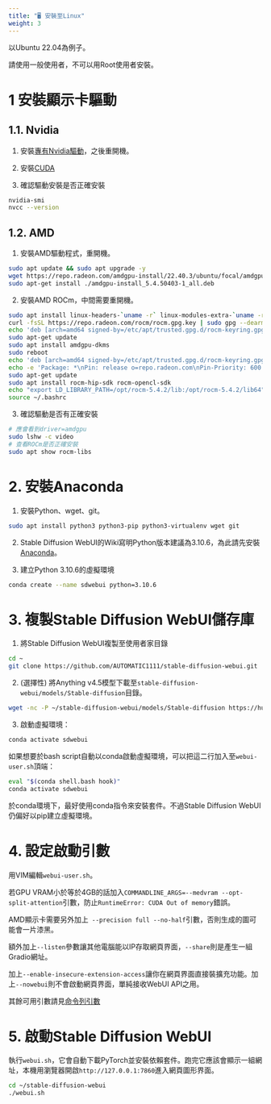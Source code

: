 ```yaml
---
title: "🖥️ 安裝至Linux"
weight: 3
---
```


以Ubuntu 22.04為例子。

請使用一般使用者，不可以用Root使用者安裝。


# 1 安裝顯示卡驅動

## 1.1. Nvidia

1. 安裝[專有Nvidia驅動](https://ivonblog.com/posts/ubuntu-install-nvidia-drivers/)，之後重開機。

2. 安裝[CUDA](http://ivonblog.com/posts/ubuntu-install-nvidia-drivers/)

3. 確認驅動安裝是否正確安裝
```bash
nvidia-smi
nvcc --version
```

## 1.2. AMD

1. 安裝AMD驅動程式，重開機。
```bash
sudo apt update && sudo apt upgrade -y
wget https://repo.radeon.com/amdgpu-install/22.40.3/ubuntu/focal/amdgpu-install_5.4.50403-1_all.deb
sudo apt-get install ./amdgpu-install_5.4.50403-1_all.deb
```

2. 安裝AMD ROCm，中間需要重開機。
```bash
sudo apt install linux-headers-`uname -r` linux-modules-extra-`uname -r`
curl -fsSL https://repo.radeon.com/rocm/rocm.gpg.key | sudo gpg --dearmor -o /etc/apt/trusted.gpg.d/rocm-keyring.gpg
echo 'deb [arch=amd64 signed-by=/etc/apt/trusted.gpg.d/rocm-keyring.gpg] https://repo.radeon.com/amdgpu/5.4.2/ubuntu jammy main' | sudo tee /etc/apt/sources.list.d/amdgpu.list
sudo apt-get update
sudo apt install amdgpu-dkms
sudo reboot
echo 'deb [arch=amd64 signed-by=/etc/apt/trusted.gpg.d/rocm-keyring.gpg] https://repo.radeon.com/rocm/apt/5.4.2 jammy main' | sudo tee /etc/apt/sources.list.d/rocm.list
echo -e 'Package: *\nPin: release o=repo.radeon.com\nPin-Priority: 600' | sudo tee /etc/apt/preferences.d/rocm-pin-600
sudo apt-get update
sudo apt install rocm-hip-sdk rocm-opencl-sdk
echo "export LD_LIBRARY_PATH=/opt/rocm-5.4.2/lib:/opt/rocm-5.4.2/lib64" >> ~/.bashrc
source ~/.bashrc
```

3. 確認驅動是否有正確安裝
```bash
# 應會看到driver=amdgpu
sudo lshw -c video
# 查看ROCm是否正確安裝
sudo apt show rocm-libs
```


# 2. 安裝Anaconda

1. 安裝Python、wget、git。
```bash
sudo apt install python3 python3-pip python3-virtualenv wget git
```

2. Stable Diffusion WebUI的Wiki寫明Python版本建議為3.10.6，為此請先安裝[Anaconda](https://ivonblog.com/posts/linux-anaconda/)。

3. 建立Python 3.10.6的虛擬環境
```bash
conda create --name sdwebui python=3.10.6
```


# 3. 複製Stable Diffusion WebUI儲存庫

1. 將Stable Diffusion WebUI複製至使用者家目錄
```bash
cd ~
git clone https://github.com/AUTOMATIC1111/stable-diffusion-webui.git
```

2. (選擇性) 將Anything v4.5模型下載至`stable-diffusion-webui/models/Stable-diffusion`目錄。
```bash
wget -nc -P ~/stable-diffusion-webui/models/Stable-diffusion https://huggingface.co/andite/anything-v4.0/resolve/main/anything-v4.5-pruned.safetensors -O anything-v4.5-pruned.safetensors
```

3. 啟動虛擬環境：
```bash
conda activate sdwebui
```

如果想要於bash script自動以conda啟動虛擬環境，可以把這二行加入至`webui-user.sh`頂端：
```bash
eval "$(conda shell.bash hook)"
conda activate sdwebui
```

於conda環境下，最好使用conda指令來安裝套件。不過Stable Diffusion WebUI仍偏好以pip建立虛擬環境。


# 4. 設定啟動引數

用VIM編輯`webui-user.sh`。

若GPU VRAM小於等於4GB的話加入`COMMANDLINE_ARGS=--medvram --opt-split-attention`引數，防止`RuntimeError: CUDA Out of memory`錯誤。

AMD顯示卡需要另外加上` --precision full --no-half`引數，否則生成的圖可能會一片漆黑。

額外加上`--listen`參數讓其他電腦能以IP存取網頁界面，`--share`則是產生一組Gradio網址。

加上`--enable-insecure-extension-access`讓你在網頁界面直接裝擴充功能。加上`--nowebui`則不會啟動網頁界面，單純接收WebUI API之用。

其餘可用引數請見[命令列引數](../installation/command-line-arguments-and-settings/)


# 5. 啟動Stable Diffusion WebUI

執行`webui.sh`，它會自動下載PyTorch並安裝依賴套件。跑完它應該會顯示一組網址，本機用瀏覽器開啟`http://127.0.0.1:7860`進入網頁圖形界面。
```bash
cd ~/stable-diffusion-webui
./webui.sh
```

